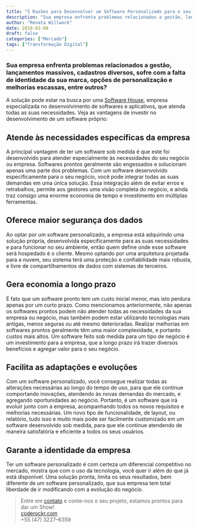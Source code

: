 ```yaml
---
title: "5 Razões para Desenvolver um Software Personalizado para o seu Negócio"
description: "Sua empresa enfrenta problemas relacionados a gestão, lançamentos massivos, cadastros diversos, sofre com a falta de identidade da sua marca, opções de personalização e melhorias escassas..."
author: "Renata Willwock"
date: 2018-03-08
draft: false
categories: ["Mercado"]
tags: ["Transformação Digital"]
---
```


### Sua empresa enfrenta problemas relacionados a gestão, lançamentos massivos, cadastros diversos, sofre com a falta de identidade da sua marca, opções de personalização e melhorias escassas, entre outros?

A solução pode estar na busca por uma [Software House](http://www.coderockr.com), empresa especializada no desenvolvimento de softwares e aplicativos, que atenda todas as suas necessidades. Veja as vantagens de investir no desenvolvimento de um software próprio:

## Atende às necessidades específicas da empresa

A principal vantagem de ter um software sob medida é que este foi desenvolvido para atender especialmente às necessidades do seu negócio ou empresa. Softwares prontos geralmente são engessados e solucionam apenas uma parte dos problemas. Com um software desenvolvido especificamente para o seu negócio, você pode integrar todas as suas demandas em uma única solução. Essa integração além de evitar erros e retrabalhos, permite aos gestores uma visão completa do negócio, e ainda traz consigo uma enorme economia de tempo e investimento em múltiplas ferramentas.

## Oferece maior segurança dos dados

Ao optar por um software personalizado, a empresa está adquirindo uma solução própria, desenvolvida especificamente para as suas necessidades e para funcionar no seu ambiente, então quem define onde esse software será hospedado é o cliente. Mesmo optando por uma arquitetura projetada para a nuvem, seu sistema terá uma proteção e confiabilidade mais robusta, e livre de compartilhamentos de dados com sistemas de terceiros.

## Gera economia a longo prazo

É fato que um software pronto tem um custo inicial menor, mas isto perdura apenas por um curto prazo. Como mencionamos anteriormente, não apenas os softwares prontos podem não atender todas as necessidades da sua empresa ou negócio, mas também podem estar utilizando tecnologias mais antigas, menos seguras ou até mesmo deterioradas. Realizar melhorias em softwares prontos geralmente têm uma maior complexidade, e portanto custos mais altos. Um software feito sob medida para um tipo de negócio é um investimento para a empresa, que a longo prazo irá trazer diversos benefícios e agregar valor para o seu negócio.

## Facilita as adaptações e evoluções

Com um software personalizado, você consegue realizar todas as alterações necessárias ao longo do tempo de uso, para que ele continue comportando inovações, atendendo às novas demandas do mercado, e agregando oportunidades ao negócio. Portanto, é um software que irá evoluir junto com a empresa, acompanhando todos os novos requisitos e melhorias necessárias. Um novo tipo de funcionalidade, de layout, ou relatório, tudo isso e muito mais pode ser facilmente customizado em um software desenvolvido sob medida, para que ele continue atendendo de maneira satisfatória e eficiente a todos os seus usuários.

## Garante a identidade da empresa

Ter um software personalizado é com certeza um diferencial competitivo no mercado, mostra que com o uso da tecnologia, você quer ir além do que já está disponível. Uma solução pronta, limita os seus resultados, bem diferente de um software personalizado, que sua empresa tem total liberdade de ir modificando com a evolução do negócio.

> Entre em [contato](http://coderockr.com/contact.html) e conte-nos o seu projeto, estamos prontos para dar um Show! <br>
> [coderockr.com](http://www.coderockr.com) <br>
> +55 (47) 3227–6359
